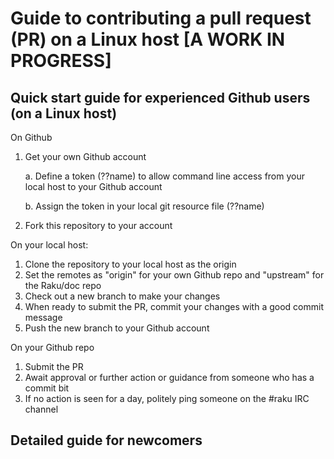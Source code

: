 # Guide to contributing a pull request (PR) on a Linux host [A WORK IN PROGRESS]

## Quick start guide for experienced Github users (on a Linux host)

On Github

1. Get your own Github account

    a. Define a token (??name) to allow command line access from your local host to your Github account
    
    b. Assign the token in your local git resource file (??name)

2. Fork this repository to your account

On your local host:

1. Clone the repository to your local host as the origin
2. Set the remotes as "origin" for your own Github repo and "upstream" for the Raku/doc repo
3. Check out a new branch to make your changes
4. When ready to submit the PR, commit your changes with a good commit message
5. Push the new branch to your Github account

On your Github repo

1. Submit the PR
2. Await approval or further action or guidance from someone who has a commit bit
3. If no action is seen for a day, politely ping someone on the #raku IRC channel

## Detailed guide for newcomers
